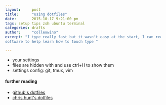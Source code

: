 ```yaml
---
layout:     post
title:      "using dotfiles"
date:       2015-10-17 9:21:00 pm
tags: setup tips zsh ubuntu terminal
categories: drafts
author:     "colleowino"
excerpt: "I type really fast but it wasn't easy at the start, I can recommend some
software to help learn how to touch type "

---
```

- your settings
- files are hidden with and use ctrl+H to show them
- settings config: git, tmux, vim

#### further reading 
- [github's dotfiles](https://dotfiles.github.io)
- [chris hunt's dotfiles](https://github.com/chrishunt/dot-files)



